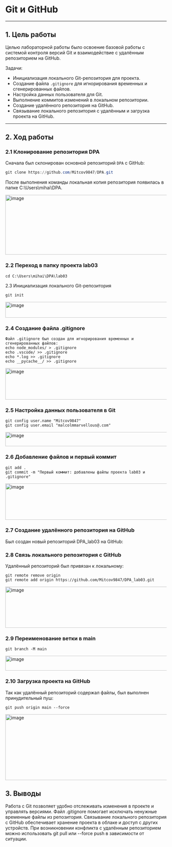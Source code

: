 # Git и GitHub  
---

## 1. Цель работы

Целью лабораторной работы было освоение базовой работы с системой контроля версий Git и взаимодействие с удалённым репозиторием на GitHub.  

Задачи:  
- Инициализация локального Git-репозитория для проекта.  
- Создание файла `.gitignore` для игнорирования временных и сгенерированных файлов.  
- Настройка данных пользователя для Git.  
- Выполнение коммитов изменений в локальном репозитории.  
- Создание удалённого репозитория на GitHub.  
- Связывание локального репозитория с удалённым и загрузка проекта на GitHub.  

---

## 2. Ход работы

### 2.1 Клонирование репозитория DPA  

Сначала был склонирован основной репозиторий `DPA` с GitHub:  

```powershell
git clone https://github.com/Mitcov9847/DPA.git
```
После выполнения команды локальная копия репозитория появилась в папке C:\Users\mihai\DPA.

<img width="917" height="186" alt="image" src="https://github.com/user-attachments/assets/88189491-6971-44a7-9d3d-9c3cacbe5106" />

### 2.2 Переход в папку проекта lab03
```
cd C:\Users\mihai\DPA\lab03
```
2.3 Инициализация локального Git-репозитория
```
git init
```
<img width="663" height="49" alt="image" src="https://github.com/user-attachments/assets/bee4b871-838f-4339-989e-616ecbfd4e70" />

### 2.4 Создание файла .gitignore
```
Файл .gitignore был создан для игнорирования временных и сгенерированных файлов:
echo node_modules/ > .gitignore
echo .vscode/ >> .gitignore
echo *.log >> .gitignore
echo __pycache__/ >> .gitignore
```
<img width="870" height="98" alt="image" src="https://github.com/user-attachments/assets/31b0f53b-5ac6-4709-8164-b05fe107712b" />

### 2.5 Настройка данных пользователя в Git
```
git config user.name "Mitcov9847"
git config user.email "malcolmmarvellous@.com"
```
<img width="1050" height="44" alt="image" src="https://github.com/user-attachments/assets/17d4444f-9969-404c-a140-4a979022e5f2" />

### 2.6 Добавление файлов и первый коммит
```
git add .
git commit -m "Первый коммит: добавлены файлы проекта lab03 и .gitignore"
```
<img width="1067" height="113" alt="image" src="https://github.com/user-attachments/assets/c802396e-2d32-4435-b007-9b5bb0046ed2" />

### 2.7 Создание удалённого репозитория на GitHub
Был создан новый репозиторий DPA_lab03 на GitHub:

### 2.8 Связь локального репозитория с GitHub
Удалённый репозиторий был привязан к локальному:
```
git remote remove origin
git remote add origin https://github.com/Mitcov9847/DPA_lab03.git
```
<img width="1069" height="128" alt="image" src="https://github.com/user-attachments/assets/842f46d8-247c-4ac7-8677-bb71ba723b5a" />

### 2.9 Переименование ветки в main
```
git branch -M main
```
<img width="808" height="46" alt="image" src="https://github.com/user-attachments/assets/d39d7108-e1e2-4faa-b010-9a5d2d1159ad" />

### 2.10 Загрузка проекта на GitHub

Так как удалённый репозиторий содержал файлы, был выполнен принудительный пуш:
```
git push origin main --force
```
<img width="804" height="205" alt="image" src="https://github.com/user-attachments/assets/89089919-8bf2-46c8-b2b8-6a719b1a9008" />

## 3. Выводы
Работа с Git позволяет удобно отслеживать изменения в проекте и управлять версиями.
Файл .gitignore помогает исключать ненужные временные файлы из репозитория.
Связывание локального репозитория с GitHub обеспечивает хранение проекта в облаке и доступ с других устройств.
При возникновении конфликта с удалённым репозиторием можно использовать git pull или --force push в зависимости от ситуации.


